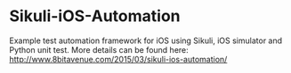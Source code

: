 # Sikuli-iOS-Automation
Example test automation framework for iOS using Sikuli, iOS simulator and Python unit test. More details can be found here: http://www.8bitavenue.com/2015/03/sikuli-ios-automation/
